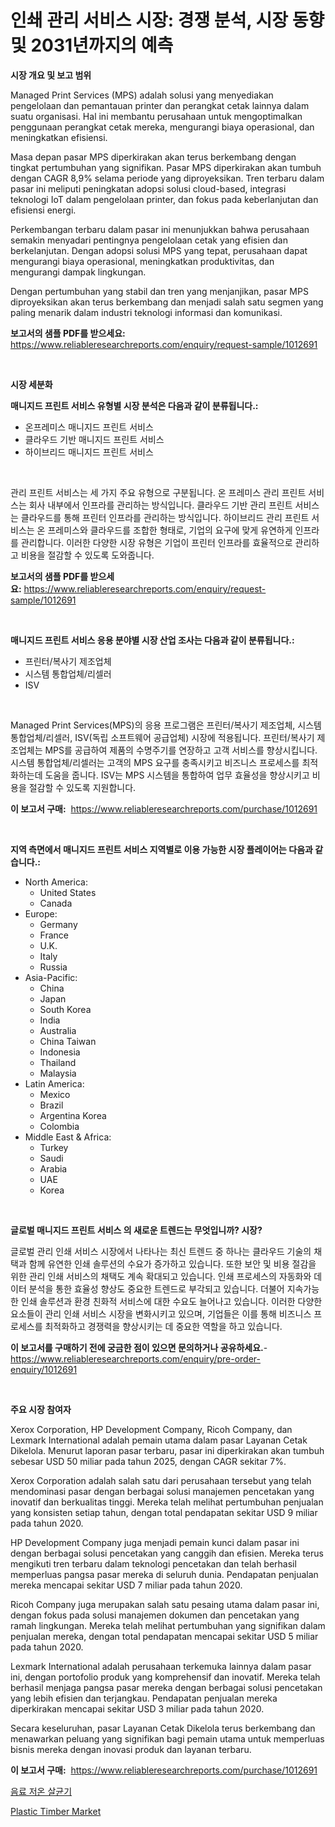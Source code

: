 <p><h1>인쇄 관리 서비스 시장: 경쟁 분석, 시장 동향 및 2031년까지의 예측</h1></p><p><strong>시장 개요 및 보고 범위</strong></p>
<p><p>Managed Print Services (MPS) adalah solusi yang menyediakan pengelolaan dan pemantauan printer dan perangkat cetak lainnya dalam suatu organisasi. Hal ini membantu perusahaan untuk mengoptimalkan penggunaan perangkat cetak mereka, mengurangi biaya operasional, dan meningkatkan efisiensi.</p><p>Masa depan pasar MPS diperkirakan akan terus berkembang dengan tingkat pertumbuhan yang signifikan. Pasar MPS diperkirakan akan tumbuh dengan CAGR 8,9% selama periode yang diproyeksikan. Tren terbaru dalam pasar ini meliputi peningkatan adopsi solusi cloud-based, integrasi teknologi IoT dalam pengelolaan printer, dan fokus pada keberlanjutan dan efisiensi energi.</p><p>Perkembangan terbaru dalam pasar ini menunjukkan bahwa perusahaan semakin menyadari pentingnya pengelolaan cetak yang efisien dan berkelanjutan. Dengan adopsi solusi MPS yang tepat, perusahaan dapat mengurangi biaya operasional, meningkatkan produktivitas, dan mengurangi dampak lingkungan.</p><p>Dengan pertumbuhan yang stabil dan tren yang menjanjikan, pasar MPS diproyeksikan akan terus berkembang dan menjadi salah satu segmen yang paling menarik dalam industri teknologi informasi dan komunikasi.</p></p>
<p><strong>보고서의 샘플 PDF를 받으세요:</strong> <a href="https://www.reliableresearchreports.com/enquiry/request-sample/1012691">https://www.reliableresearchreports.com/enquiry/request-sample/1012691</a></p>
<p>&nbsp;</p>
<p><strong>시장 세분화</strong></p>
<p><strong>매니지드 프린트 서비스 유형별 시장 분석은 다음과 같이 분류됩니다.:</strong></p>
<p><ul><li>온프레미스 매니지드 프린트 서비스</li><li>클라우드 기반 매니지드 프린트 서비스</li><li>하이브리드 매니지드 프린트 서비스</li></ul></p>
<p>&nbsp;</p>
<p><p>관리 프린트 서비스는 세 가지 주요 유형으로 구분됩니다. 온 프레미스 관리 프린트 서비스는 회사 내부에서 인프라를 관리하는 방식입니다. 클라우드 기반 관리 프린트 서비스는 클라우드를 통해 프린터 인프라를 관리하는 방식입니다. 하이브리드 관리 프린트 서비스는 온 프레미스와 클라우드를 조합한 형태로, 기업의 요구에 맞게 유연하게 인프라를 관리합니다. 이러한 다양한 시장 유형은 기업이 프린터 인프라를 효율적으로 관리하고 비용을 절감할 수 있도록 도와줍니다.</p></p>
<p><strong>보고서의 샘플 PDF를 받으세요:</strong>&nbsp;<a href="https://www.reliableresearchreports.com/enquiry/request-sample/1012691">https://www.reliableresearchreports.com/enquiry/request-sample/1012691</a></p>
<p>&nbsp;</p>
<p><strong> 매니지드 프린트 서비스 응용 분야별 시장 산업 조사는 다음과 같이 분류됩니다.:</strong></p>
<p><ul><li>프린터/복사기 제조업체</li><li>시스템 통합업체/리셀러</li><li>ISV</li></ul></p>
<p>&nbsp;</p>
<p><p>Managed Print Services(MPS)의 응용 프로그램은 프린터/복사기 제조업체, 시스템 통합업체/리셀러, ISV(독립 소프트웨어 공급업체) 시장에 적용됩니다. 프린터/복사기 제조업체는 MPS를 공급하여 제품의 수명주기를 연장하고 고객 서비스를 향상시킵니다. 시스템 통합업체/리셀러는 고객의 MPS 요구를 충족시키고 비즈니스 프로세스를 최적화하는데 도움을 줍니다. ISV는 MPS 시스템을 통합하여 업무 효율성을 향상시키고 비용을 절감할 수 있도록 지원합니다.</p></p>
<p><strong>이 보고서 구매:</strong>&nbsp; <a href="https://www.reliableresearchreports.com/purchase/1012691">https://www.reliableresearchreports.com/purchase/1012691</a></p>
<p>&nbsp;</p>
<p><strong>지역 측면에서 매니지드 프린트 서비스 지역별로 이용 가능한 시장 플레이어는 다음과 같습니다.:</strong></p>
<p><ul>
    <li>
        North America:
        <ul>
            <li>United States</li>
            <li>Canada</li>
        </ul>
    </li>
    <li>
        Europe:
        <ul>
            <li>Germany</li>
            <li>France</li>
            <li>U.K.</li>
            <li>Italy</li>
            <li>Russia</li>
        </ul>
    </li>
    <li>
        Asia-Pacific:
        <ul>
            <li>China</li>
            <li>Japan</li>
            <li>South Korea</li>
            <li>India</li>
            <li>Australia</li>
            <li>China Taiwan</li>
            <li>Indonesia</li>
            <li>Thailand</li>
            <li>Malaysia</li>
        </ul>
    </li>
    <li>
        Latin America:
        <ul>
            <li>Mexico</li>
            <li>Brazil</li>
            <li>Argentina Korea</li>
            <li>Colombia</li>
        </ul>
    </li>
    <li>
        Middle East & Africa:
        <ul>
            <li>Turkey</li>
            <li>Saudi</li>
            <li>Arabia</li>
            <li>UAE</li>
            <li>Korea</li>
        </ul>
    </li>
    </ul></p>
<p>&nbsp;</p>
<p><strong>글로벌 매니지드 프린트 서비스 의 새로운 트렌드는 무엇입니까? 시장?</strong></p>
<p><p>글로벌 관리 인쇄 서비스 시장에서 나타나는 최신 트렌드 중 하나는 클라우드 기술의 채택과 함께 유연한 인쇄 솔루션의 수요가 증가하고 있습니다. 또한 보안 및 비용 절감을 위한 관리 인쇄 서비스의 채택도 계속 확대되고 있습니다. 인쇄 프로세스의 자동화와 데이터 분석을 통한 효율성 향상도 중요한 트렌드로 부각되고 있습니다. 더불어 지속가능한 인쇄 솔루션과 환경 친화적 서비스에 대한 수요도 늘어나고 있습니다. 이러한 다양한 요소들이 관리 인쇄 서비스 시장을 변화시키고 있으며, 기업들은 이를 통해 비즈니스 프로세스를 최적화하고 경쟁력을 향상시키는 데 중요한 역할을 하고 있습니다.</p></p>
<p><strong>이 보고서를 구매하기 전에 궁금한 점이 있으면 문의하거나 공유하세요.</strong>- <a href="https://www.reliableresearchreports.com/enquiry/pre-order-enquiry/1012691">https://www.reliableresearchreports.com/enquiry/pre-order-enquiry/1012691</a></p>
<p>&nbsp;</p>
<p><strong>주요 시장 참여자</strong></p>
<p><p>Xerox Corporation, HP Development Company, Ricoh Company, dan Lexmark International adalah pemain utama dalam pasar Layanan Cetak Dikelola. Menurut laporan pasar terbaru, pasar ini diperkirakan akan tumbuh sebesar USD 50 miliar pada tahun 2025, dengan CAGR sekitar 7%.</p><p>Xerox Corporation adalah salah satu dari perusahaan tersebut yang telah mendominasi pasar dengan berbagai solusi manajemen pencetakan yang inovatif dan berkualitas tinggi. Mereka telah melihat pertumbuhan penjualan yang konsisten setiap tahun, dengan total pendapatan sekitar USD 9 miliar pada tahun 2020.</p><p>HP Development Company juga menjadi pemain kunci dalam pasar ini dengan berbagai solusi pencetakan yang canggih dan efisien. Mereka terus mengikuti tren terbaru dalam teknologi pencetakan dan telah berhasil memperluas pangsa pasar mereka di seluruh dunia. Pendapatan penjualan mereka mencapai sekitar USD 7 miliar pada tahun 2020.</p><p>Ricoh Company juga merupakan salah satu pesaing utama dalam pasar ini, dengan fokus pada solusi manajemen dokumen dan pencetakan yang ramah lingkungan. Mereka telah melihat pertumbuhan yang signifikan dalam penjualan mereka, dengan total pendapatan mencapai sekitar USD 5 miliar pada tahun 2020.</p><p>Lexmark International adalah perusahaan terkemuka lainnya dalam pasar ini, dengan portofolio produk yang komprehensif dan inovatif. Mereka telah berhasil menjaga pangsa pasar mereka dengan berbagai solusi pencetakan yang lebih efisien dan terjangkau. Pendapatan penjualan mereka diperkirakan mencapai sekitar USD 3 miliar pada tahun 2020.</p><p>Secara keseluruhan, pasar Layanan Cetak Dikelola terus berkembang dan menawarkan peluang yang signifikan bagi pemain utama untuk memperluas bisnis mereka dengan inovasi produk dan layanan terbaru.</p></p>
<p><strong>이 보고서 구매:</strong>&nbsp;&nbsp;<a href="https://www.reliableresearchreports.com/purchase/1012691">https://www.reliableresearchreports.com/purchase/1012691</a></p>
<p><p><a href="https://github.com/CorEmtymerich56566/Market-Research-Report-List-1/blob/main/662176411378.md">음료 저온 살균기</a></p><p><a href="https://picayune-night-cbd.notion.site/Plastic-Timber-Market-Furnish-Information-about-Market-Size-Market-Share-Market-Dynamics-and-Proj-72980b20f688453e8c14f05d240c3b7e">Plastic Timber Market</a></p></p>

